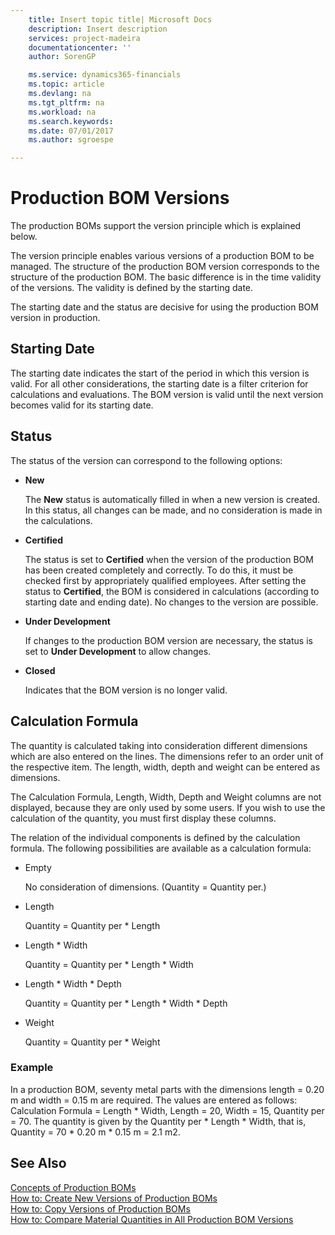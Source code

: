 ```yaml
---
    title: Insert topic title| Microsoft Docs
    description: Insert description
    services: project-madeira
    documentationcenter: ''
    author: SorenGP

    ms.service: dynamics365-financials
    ms.topic: article
    ms.devlang: na
    ms.tgt_pltfrm: na
    ms.workload: na
    ms.search.keywords:
    ms.date: 07/01/2017
    ms.author: sgroespe

---
```

# Production BOM Versions
The production BOMs support the version principle which is explained below.  
  
 The version principle enables various versions of a production BOM to be managed. The structure of the production BOM version corresponds to the structure of the production BOM. The basic difference is in the time validity of the versions. The validity is defined by the starting date.  
  
 The starting date and the status are decisive for using the production BOM version in production.  
  
## Starting Date  
 The starting date indicates the start of the period in which this version is valid. For all other considerations, the starting date is a filter criterion for calculations and evaluations. The BOM version is valid until the next version becomes valid for its starting date.  
  
## Status  
 The status of the version can correspond to the following options:  
  
-   **New**  
  
     The **New** status is automatically filled in when a new version is created. In this status, all changes can be made, and no consideration is made in the calculations.  
  
-   **Certified**  
  
     The status is set to **Certified** when the version of the production BOM has been created completely and correctly. To do this, it must be checked first by appropriately qualified employees. After setting the status to **Certified**, the BOM is considered in calculations (according to starting date and ending date). No changes to the version are possible.  
  
-   **Under Development**  
  
     If changes to the production BOM version are necessary, the status is set to **Under Development** to allow changes.  
  
-   **Closed**  
  
     Indicates that the BOM version is no longer valid.  
  
## Calculation Formula  
 The quantity is calculated taking into consideration different dimensions which are also entered on the lines. The dimensions refer to an order unit of the respective item. The length, width, depth and weight can be entered as dimensions.  
  
 The Calculation Formula, Length, Width, Depth and Weight columns are not displayed, because they are only used by some users. If you wish to use the calculation of the quantity, you must first display these columns.  
  
 The relation of the individual components is defined by the calculation formula. The following possibilities are available as a calculation formula:  
  
-   Empty  
  
     No consideration of dimensions. (Quantity = Quantity per.)  
  
-   Length  
  
     Quantity = Quantity per * Length  
  
-   Length * Width  
  
     Quantity = Quantity per * Length * Width  
  
-   Length * Width * Depth  
  
     Quantity = Quantity per * Length * Width * Depth  
  
-   Weight  
  
     Quantity = Quantity per * Weight  
  
### Example  
 In a production BOM, seventy metal parts with the dimensions length = 0.20 m and width = 0.15 m are required. The values are entered as follows: Calculation Formula = Length * Width, Length = 20, Width = 15, Quantity per = 70. The quantity is given by the Quantity per * Length * Width, that is, Quantity = 70 * 0.20 m * 0.15 m = 2.1 m2.  
  
## See Also  
 [Concepts of Production BOMs](../concepts-of-production-boms.md)   
 [How to: Create New Versions of Production BOMs](../how-to-create-new-versions-of-production-boms.md)   
 [How to: Copy Versions of Production BOMs](../how-to-copy-versions-of-production-boms.md)   
 [How to: Compare Material Quantities in All Production BOM Versions](../how-to-compare-material-quantities-in-all-production-bom-versions.md)